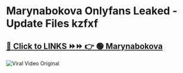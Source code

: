 
 # Marynabokova Onlyfans Leaked - Update Files kzfxf

## <h2><a href="https://clipsfans.com/Marynabokova&ref=git">🔗 Click to LINKS ⏩⏩ 👉 🟢 Marynabokova </a></h2>

<a href="https://clipsfans.com/Marynabokova&ref=git" rel="nofollow" data-target="animated-image.originalLink"><img src="https://i.ibb.co.com/xMMVF88/686577567.gif" alt="Viral Video Original" style="max-width: 100%; display: inline-block;" data-target="animated-image.originalImage"></a>

